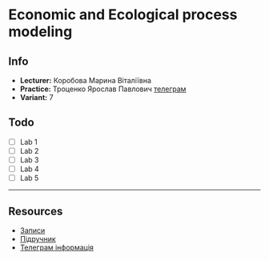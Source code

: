 # Economic and Ecological process modeling

## Info
- **Lecturer:** Коробова Марина Віталіївна
- **Practice:** Троценко Ярослав Павлович [телеграм](https://t.me/yaroslav_trotsenko) 
- **Variant:** 7

## Todo

- [ ] Lab 1
- [ ] Lab 2
- [ ] Lab 3
- [ ] Lab 4
- [ ] Lab 5

---

## Resources

- [Записи](https://t.me/+kgTpDW2Kpzs4MzE6)
- [Підручник](https://t.me/c/1601412464/3)
- [Телеграм інформація](https://t.me/info_tk42/819)


